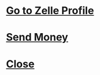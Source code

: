 

# [Go to Zelle Profile](https://www.americanexpress.com/zelle/profile)

# [Send Money](https://www.americanexpress.com/zelle/moneymovement)

# [Close](https://www.americanexpress.com/zelle/close)
